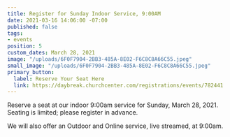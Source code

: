 ```yaml
---
title: Register for Sunday Indoor Service, 9:00AM
date: 2021-03-16 14:06:00 -07:00
published: false
tags:
- events
position: 5
custom_dates: March 28, 2021
image: "/uploads/6F0F7904-2BB3-485A-8E02-F6C8C8A66C55.jpeg"
small_image: "/uploads/6F0F7904-2BB3-485A-8E02-F6C8C8A66C55.jpeg"
primary_button:
  label: Reserve Your Seat Here
  link: https://daybreak.churchcenter.com/registrations/events/782441
---
```


Reserve a seat at our indoor 9:00am service for Sunday, March 28, 2021.  Seating is limited; please register in advance.

We will also offer an Outdoor and Online service, live streamed, at 9:00am.